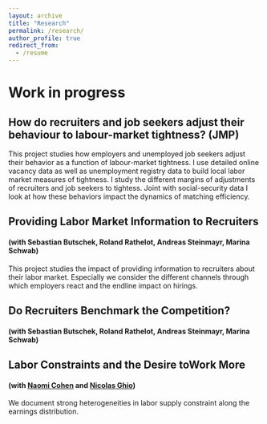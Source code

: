 ```yaml
---
layout: archive
title: "Research"
permalink: /research/
author_profile: true
redirect_from:
  - /resume
---
```


# Work in progress

## How do recruiters and job seekers adjust their behaviour to labour-market tightness? (JMP)

This project studies how employers and unemployed job seekers adjust their behavior as a function of labour-market tightness. I use detailed online vacancy data as well as unemployment registry data to build local labor market measures of tightness. I study the different margins of adjustments of recruiters and job seekers to tightess. Joint with social-security data I look at how these behaviors impact the dynamics of matching efficiency.

## Providing Labor Market Information to Recruiters
#### (with Sebastian Butschek, Roland Rathelot, Andreas Steinmayr, Marina Schwab) 

This project studies the impact of providing information to recruiters about their labor market. Especially we consider the different channels through which employers react and the endline impact on hirings. 

## Do Recruiters Benchmark the Competition?
#### (with Sebastian Butschek, Roland Rathelot, Andreas Steinmayr, Marina Schwab) 

## Labor Constraints and the Desire toWork More
#### (with [Naomi Cohen](https://www.naomicohen.fr/) and   [Nicolas Ghio](https://nicolasghio.github.io/))  

We document strong heterogeneities in labor supply constraint along the earnings distribution.


